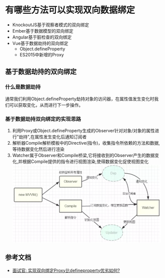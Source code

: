 # 有哪些方法可以实现双向数据绑定

- KnockoutJS基于观察者模式的双向绑定
- Ember基于数据模型的双向绑定
- Angular基于脏检查的双向绑定
- Vue基于数据劫持的双向绑定
  - Object.defineProperty
  - ES2015中新增的Proxy
  
  
## 基于数据劫持的双向绑定
### 什么是数据劫持
通常我们利用Object.defineProperty劫持对象的访问器，在属性值发生变化时我们可以获取变化，从而进行下一步操作。

### 基于数据劫持双向绑定的实现思路
1. 利用Proxy或Object.defineProperty生成的Observer针对对象/对象的属性进行"劫持",在属性发生变化后通知订阅者
2. 解析器Compile解析模板中的Directive(指令)，收集指令所依赖的方法和数据,等待数据变化然后进行渲染
3. Watcher属于Observer和Compile桥梁,它将接收到的Observer产生的数据变化,并根据Compile提供的指令进行视图渲染,使得数据变化促使视图变化
![vue_双向绑定](../../images/vue_双向绑定.png)

## 参考文档
- [面试官: 实现双向绑定Proxy比defineproperty优劣如何?](https://juejin.im/post/5acd0c8a6fb9a028da7cdfaf)
